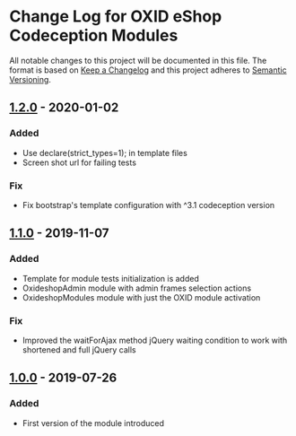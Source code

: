 # Change Log for OXID eShop Codeception Modules

All notable changes to this project will be documented in this file.
The format is based on [Keep a Changelog](http://keepachangelog.com/)
and this project adheres to [Semantic Versioning](http://semver.org/).

## [1.2.0] - 2020-01-02

### Added
- Use declare(strict_types=1); in template files
- Screen shot url for failing tests

### Fix
- Fix bootstrap's template configuration with ^3.1 codeception version

## [1.1.0] -  2019-11-07

### Added
- Template for module tests initialization is added
- OxideshopAdmin module with admin frames selection actions
- OxideshopModules module with just the OXID module activation

### Fix
- Improved the waitForAjax method jQuery waiting condition to work with shortened and full jQuery calls

## [1.0.0] -  2019-07-26

### Added
- First version of the module introduced

[1.2.0]: https://github.com/OXID-eSales/codeception-page-objects/compare/v1.0.0...v1.2.0
[1.1.0]: https://github.com/OXID-eSales/codeception-page-objects/compare/v1.0.0...v1.1.0
[1.0.0]: https://github.com/OXID-eSales/codeception-page-object/compare/78f569ceafc73440b800553c2f78885292aeccf8..v1.0.0
